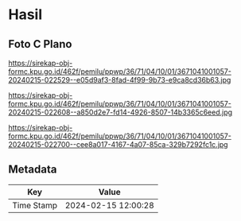 # Hasil

## Foto C Plano

https://sirekap-obj-formc.kpu.go.id/462f/pemilu/ppwp/36/71/04/10/01/3671041001057-20240215-022529--e05d9af3-8fad-4f99-9b73-e9ca8cd36b63.jpg

https://sirekap-obj-formc.kpu.go.id/462f/pemilu/ppwp/36/71/04/10/01/3671041001057-20240215-022608--a850d2e7-fd14-4926-8507-14b3365c6eed.jpg

https://sirekap-obj-formc.kpu.go.id/462f/pemilu/ppwp/36/71/04/10/01/3671041001057-20240215-022700--cee8a017-4167-4a07-85ca-329b7292fc1c.jpg


## Metadata

| Key        | Value               |
| ---------- | ------------------- |
| Time Stamp | 2024-02-15 12:00:28 |



